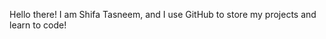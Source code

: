 Hello there! I am Shifa Tasneem, and I use GitHub to store my projects and learn to code! 

<!---
tshifa9/tshifa9 is a ✨ special ✨ repository because its `README.md` (this file) appears on your GitHub profile.
You can click the Preview link to take a look at your changes.
--->

